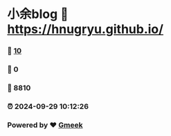 # 小余blog :link: https://hnugryu.github.io/ 
### :page_facing_up: [10](https://hnugryu.github.io//tag.html) 
### :speech_balloon: 0 
### :hibiscus: 8810 
### :alarm_clock: 2024-09-29 10:12:26 
### Powered by :heart: [Gmeek](https://github.com/Meekdai/Gmeek)

